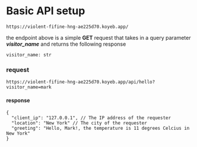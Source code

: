 # Basic API setup


```
https://violent-fifine-hng-ae225d70.koyeb.app/
```

the endpoint above is a simple **GET** request that takes in a query parameter ***visitor_name***  and returns the following response

```
visitor_name: str
```

### request
```
https://violent-fifine-hng-ae225d70.koyeb.app/api/hello?visitor_name=mark
```

#### response
```
{
  "client_ip": "127.0.0.1", // The IP address of the requester
  "location": "New York" // The city of the requester
  "greeting": "Hello, Mark!, the temperature is 11 degrees Celcius in New York"
}
```